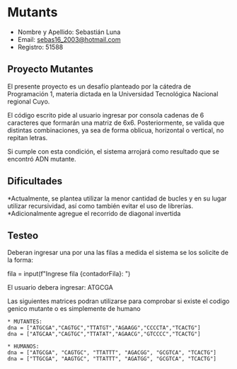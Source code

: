# Mutants
* Nombre y Apellido: Sebastián Luna
* Email: sebas16_2003@hotmail.com
* Registro: 51588 

## Proyecto Mutantes

El presente proyecto es un desafío planteado por la cátedra de Programación 1, materia dictada en la Universidad Tecnológica Nacional regional Cuyo.

El código escrito pide al usuario ingresar por consola cadenas de 6 caracteres que formarán una matriz de 6x6. Posteriormente, se valida que distintas combinaciones, ya sea de forma oblicua, horizontal o vertical, no repitan letras.

Si cumple con esta condición, el sistema arrojará como resultado que se encontró ADN mutante.

## Dificultades

*Actualmente, se plantea utilizar la menor cantidad de bucles y en su lugar utilizar recursividad, así como también evitar el uso de librerías.
*Adicionalmente agregue el recorrido de diagonal invertida 

## Testeo

Deberan ingresar una por una las filas a medida el sistema se los solicite de la forma:

   fila = input(f"Ingrese fila {contadorFila}: ")

El usuario debera ingresar: ATGCGA
  
Las siguientes matrices podran utilizarse para comprobar si existe el codigo genico mutante o es simplemente de humano

    * MUTANTES:
    dna = ["ATGCGA","CAGTGC","TTATGT","AGAAGG","CCCCTA","TCACTG"]
    dna = ["ATGCAA","CAGTGC","TTATAT","AGAACG","GTCCCC","TCACTG"]
    
    * HUMANOS:
    dna = ["ATGCGA", "CAGTGC", "TTATTT", "AGACGG", "GCGTCA", "TCACTG"]
    dna = ["TTGCGA", "AAGTGC", "TTATTT", "AGATGG", "GCGTCA", "TCACTG"]

    
